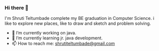 ### Hi there 👋
I'm Shruti Teltumbade complete my BE graduation in Computer Science. i like to explore new places, like to draw and sketch and problem solving.
- 🔭 I’m currently working on java.
- 🌱 I’m currently learning jr. java development.
- 📫 How to reach me: shrutiteltumbade@gmail.com

<!--
**10Shruti/10Shruti** is a ✨ _special_ ✨ repository because its `README.md` (this file) appears on your GitHub profile.

Here are some ideas to get you started:

- 🔭 I’m currently working on java
- 🌱 I’m currently learning jr. java development 
- 👯 I’m looking to collaborate on ...
- 🤔 I’m looking for help with ...
- 💬 Ask me about ...
- 📫 How to reach me: shrutiteltumbade@gmail.com
- 😄 Pronouns: ...
- ⚡ Fun fact: ...
-->
